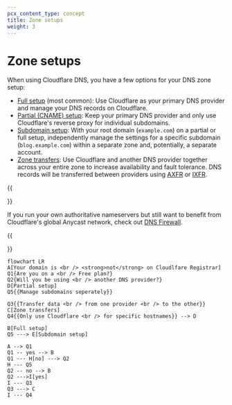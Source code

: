 ```yaml
---
pcx_content_type: concept
title: Zone setups
weight: 3
---
```


# Zone setups

When using Cloudflare DNS, you have a few options for your DNS zone setup:

* [Full setup](/dns/zone-setups/full-setup/) (most common): Use Cloudflare as your primary DNS provider and manage your DNS records on Cloudflare.
* [Partial (CNAME) setup](/dns/zone-setups/partial-setup/): Keep your primary DNS provider and only use Cloudflare's reverse proxy for individual subdomains.
* [Subdomain setup](/dns/zone-setups/subdomain-setup/): With your root domain (`example.com`) on a partial or full setup, independently manage the settings for a specific subdomain (`blog.example.com`) within a separate zone and, potentially, a separate account.
* [Zone transfers](/dns/zone-setups/zone-transfers/): Use Cloudflare and another DNS provider together across your entire zone to increase availability and fault tolerance. DNS records will be transferred between providers using [AXFR](https://datatracker.ietf.org/doc/html/rfc5936) or [IXFR](https://datatracker.ietf.org/doc/html/rfc1995).

{{<Aside type="note" header="Note:">}}

If you run your own authoritative nameservers but still want to benefit from Cloudflare's global Anycast network, check out [DNS Firewall](/dns/dns-firewall/).

{{</Aside>}}

```mermaid
flowchart LR
A[Your domain is <br /> <strong>not</strong> on Cloudlfare Registrar]
Q1{Are you on a <br /> Free plan?}
Q2{Will you be using <br /> another DNS provider?}
D[Partial setup]
Q5{{Manage subdomains seperately}}

Q3{{Transfer data <br /> from one provider <br /> to the other}}
C[Zone transfers]
Q4{{Only use Cloudflare <br /> for specific hostnames}} --> D

B[Full setup]
Q5 ---> E[Subdomain setup]

A --> Q1
Q1 -- yes --> B
Q1 --- H[no] ---> Q2
H --- Q5
Q2 -- no --> B
Q2 --->I[yes]
I --- Q3
Q3 ---> C
I --- Q4
```